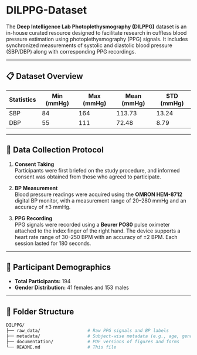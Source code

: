 # DILPPG-Dataset

The **Deep Intelligence Lab Photoplethysmography (DILPPG)** dataset is an in-house curated resource designed to facilitate research in cuffless blood pressure estimation using photoplethysmography (PPG) signals. It includes synchronized measurements of systolic and diastolic blood pressure (SBP/DBP) along with corresponding PPG recordings.

---

## 📋 Dataset Overview

   | Statistics | Min (mmHg) | Max (mmHg) | Mean (mmHg) | STD (mmHg) |
   |------------|------------|------------|--------------|------------|
   | SBP        | 84         | 164        | 113.73       | 13.24      |
   | DBP        | 55         | 111        | 72.48        | 8.79       |

---

## 🧪 Data Collection Protocol

1. **Consent Taking**  
   Participants were first briefed on the study procedure, and informed consent was obtained from those who agreed to participate.

2. **BP Measurement**  
   Blood pressure readings were acquired using the **OMRON HEM-8712** digital BP monitor, with a measurement range of 20–280 mmHg and an accuracy of ±3 mmHg.

3. **PPG Recording**  
   PPG signals were recorded using a **Beurer PO80** pulse oximeter attached to the index finger of the right hand. The device supports a heart rate range of 30–250 BPM with an accuracy of ±2 BPM. Each session lasted for 180 seconds.

---

## 👥 Participant Demographics

- **Total Participants:** 194  
- **Gender Distribution:** 41 females and 153 males

---

## 📁 Folder Structure

```bash
DILPPG/
├── raw_data/                  # Raw PPG signals and BP labels
├── metadata/                  # Subject-wise metadata (e.g., age, gender)
├── documentation/             # PDF versions of figures and forms
└── README.md                  # This file

